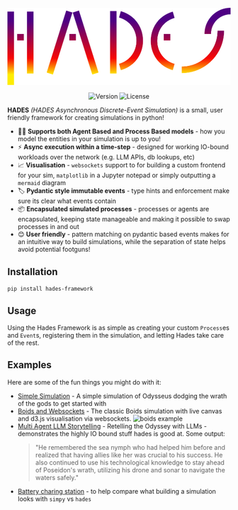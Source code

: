 ![Hades](./img/hades.png)

<div style="text-align: center">

![Version](https://img.shields.io/badge/version-1.0.0-blue)
![License](https://img.shields.io/badge/License-MIT-blue.svg)

</div>

**HADES** _(HADES Asynchronous Discrete-Event Simulation)_ is a small, user friendly framework for creating simulations in python!


* 🎲🤖 **Supports both Agent Based and Process Based models** - how you model the entities in your simulation is up to you!
* ⚡ **Async execution within a time-step** - designed for working IO-bound workloads over the network (e.g. LLM APIs, db lookups, etc)
* 📈 **Visualisation** - `websockets` support to for building a custom frontend for your sim, `matplotlib` in a Jupyter notepad or simply outputting a `mermaid` diagram
* 🏷️ **Pydantic style immutable events** - type hints and enforcement make sure its clear what events contain
* 📦 **Encapsulated simulated processes** - processes or agents are encapsulated, keeping state manageable and making it possible to swap processes in and out
* 😊 **User friendly** - pattern matching on pydantic based events makes for an intuitive way to build simulations, while the separation of state helps avoid potential footguns!

## Installation
```shell
pip install hades-framework
```

## Usage
Using the Hades Framework is as simple as creating your custom `Process`es and `Event`s, registering them in the simulation, and letting Hades take care of the rest.

## Examples

Here are some of the fun things you might do with it:

* [Simple Simulation](./examples/simple-simulation.md) - A simple simulation of Odysseus dodging the wrath of the gods to get started with
* [Boids and Websockets](./examples/boids) - The classic Boids simulation with live canvas and d3.js visualisation via websockets.
    ![boids example](./img/boids.gif)
* [Multi Agent LLM Storytelling](./examples/multi-agent-llm-storytelling.md) -  Retelling the Odyssey with LLMs - demonstrates the highly IO bound stuff hades is good at. Some output:
    >   "He remembered the sea nymph who had helped him before and realized that having allies like her was crucial to his success. 
        He also continued to use his technological knowledge to stay ahead of Poseidon's wrath, utilizing his drone and sonar to navigate the waters safely."
* [Battery charing station](./examples/battery-charging-station) - to help compare what building a simulation looks with `simpy` vs `hades`


